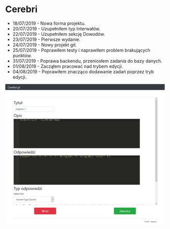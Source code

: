 ﻿# Cerebri

- 18/07/2019 - Nowa forma projektu.
- 20/07/2019 - Uzupełniłem typ Interwałów.
- 22/07/2019 - Uzupełniłem sekcję Dowodów.
- 23/07/2019 - Pierwsze wydanie.
- 24/07/2019 - Nowy projekt git.
- 25/07/2019 - Poprawiłem testy i naprawiłem problem brakujących punktów.
- 31/07/2019 - Poprawa backendu, przeniosłem zadania do bazy danych.
- 01/08/2019 - Zacząłem pracować nad trybem edycji.
- 04/08/2019 - Poprawiłem znacząco dodawanie zadań poprzez tryb edycji.

![](./pics/31.png)